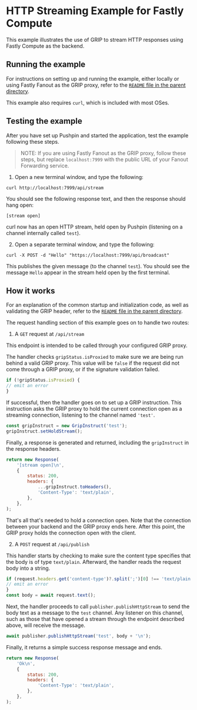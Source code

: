 # HTTP Streaming Example for Fastly Compute

This example illustrates the use of GRIP to stream HTTP responses
using Fastly Compute as the backend.

## Running the example

For instructions on setting up and running the example, either locally or using
Fastly Fanout as the GRIP proxy, refer to the [`README` file in the parent directory](../).

This example also requires `curl`, which is included with most OSes.

## Testing the example

After you have set up Pushpin and started the application, test the example
following these steps.

> NOTE: If you are using Fastly Fanout as the GRIP proxy, follow these steps, but
replace `localhost:7999` with the public URL of your Fanout Forwarding service.

1. Open a new terminal window, and type the following:

```
curl http://localhost:7999/api/stream
```

You should see the following response text, and then the response should hang open:
```
[stream open]
```

curl now has an open HTTP stream, held open by Pushpin (listening on a channel internally called `test`).

2. Open a separate terminal window, and type the following:

```
curl -X POST -d "Hello" "https://localhost:7999/api/broadcast"
```

This publishes the given message (to the channel `test`).  You should see the message `Hello`
appear in the stream held open by the first terminal.

## How it works

For an explanation of the common startup and initialization code, as well as
validating the GRIP header, refer to the [`README` file in the parent
directory](../README.md#description-of-common-code-between-the-examples).

The request handling section of this example goes on to handle two routes:

1. A `GET` request at `/api/stream`

This endpoint is intended to be called through your configured GRIP proxy.

The handler checks `gripStatus.isProxied` to make sure we are being run behind a valid
GRIP proxy. This value will be `false` if the request did not come through a GRIP proxy,
or if the signature validation failed.

```javascript
if (!gripStatus.isProxied) {
// emit an error
}
```

If successful, then the handler goes on to set up a GRIP instruction.
This instruction asks the GRIP proxy to hold the current connection open
as a streaming connection, listening to the channel named `'test'`.

```javascript
const gripInstruct = new GripInstruct('test');
gripInstruct.setHoldStream();
```

Finally, a response is generated and returned, including the
`gripInstruct` in the response headers.

```javascript
return new Response(
    '[stream open]\n',
    {
        status: 200,
        headers: {
            ...gripInstruct.toHeaders(),
            'Content-Type': 'text/plain',
        },
    },
);
```

That's all that's needed to hold a connection open. Note that the connection between
your backend and the GRIP proxy ends here. After this point, the GRIP proxy holds the
connection open with the client.

2. A `POST` request at `/api/publish`

This handler starts by checking to make sure the content type specifies that the body
is of type `text/plain`. Afterward, the handler reads the request body into a string.

```javascript
if (request.headers.get('content-type')?.split(';')[0] !== 'text/plain') {
// emit an error
}
const body = await request.text();
```

Next, the handler proceeds to call `publisher.publishHttpStream` to send the
body text as a message to the `test` channel. Any listener on this channel,
such as those that have opened a stream through the endpoint described above,
will receive the message.

```javascript
await publisher.publishHttpStream('test', body + '\n');
```

Finally, it returns a simple success response message and ends.

```javascript
return new Response(
    'Ok\n',
    {
        status: 200,
        headers: {
            'Content-Type': 'text/plain',
        },
    },
);
```
